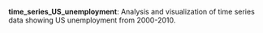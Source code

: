 
**time_series_US_unemployment**: Analysis and visualization of time series data showing US unemployment from 2000-2010.
